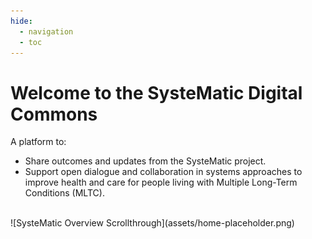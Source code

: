 ```yaml
---
hide:
  - navigation
  - toc
---
```


# Welcome to the SysteMatic Digital Commons

A platform to:

- Share outcomes and updates from the SysteMatic project.
- Support open dialogue and collaboration in systems approaches to improve health and care for people living with Multiple Long-Term Conditions (MLTC).

<br>
![SysteMatic Overview Scrollthrough](assets/home-placeholder.png)

